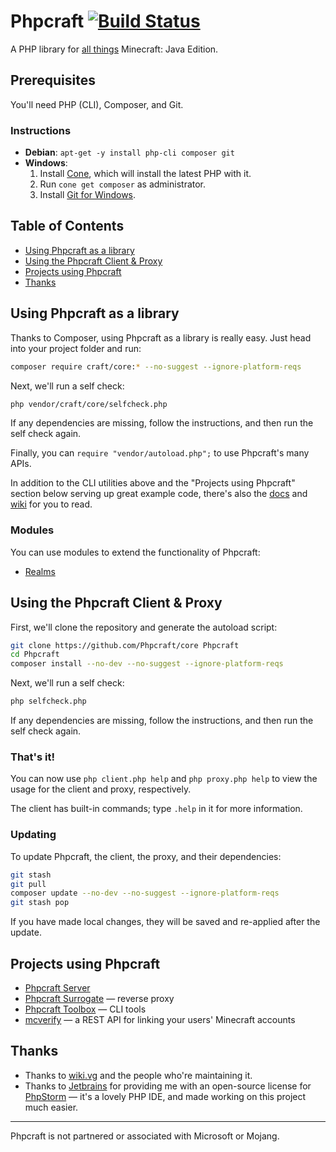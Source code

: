 # Phpcraft [![Build Status](https://travis-ci.org/Phpcraft/core.svg?branch=master)](https://travis-ci.org/Phpcraft/core)

A PHP library for [all things](https://phpcraft.de/docs/inherits.html) Minecraft: Java Edition.

## Prerequisites

You'll need PHP (CLI), Composer, and Git.

### Instructions

- **Debian**: `apt-get -y install php-cli composer git`
- **Windows**:
  1. Install [Cone](https://getcone.org), which will install the latest PHP with it.
  2. Run `cone get composer` as administrator.
  3. Install [Git for Windows](https://git-scm.com/download/win).

## Table of Contents

- [Using Phpcraft as a library](#using-phpcraft-as-a-library)
- [Using the Phpcraft Client & Proxy](#using-the-phpcraft-client--proxy)
- [Projects using Phpcraft](#projects-using-phpcraft)
- [Thanks](#thanks)

## Using Phpcraft as a library

Thanks to Composer, using Phpcraft as a library is really easy. Just head into your project folder and run:

```Bash
composer require craft/core:* --no-suggest --ignore-platform-reqs
```

Next, we'll run a self check:

```Bash
php vendor/craft/core/selfcheck.php
```

If any dependencies are missing, follow the instructions, and then run the self check again.

Finally, you can `require "vendor/autoload.php";` to use Phpcraft's many APIs.

In addition to the CLI utilities above and the "Projects using Phpcraft" section below serving up great example code, there's also the [docs](https://phpcraft.de/docs/index.html) and [wiki](https://github.com/Phpcraft/core/wiki) for you to read.

### Modules

You can use modules to extend the functionality of Phpcraft:

- [Realms](https://github.com/Phpcraft/realms)

## Using the Phpcraft Client & Proxy

First, we'll clone the repository and generate the autoload script:

```Bash
git clone https://github.com/Phpcraft/core Phpcraft
cd Phpcraft
composer install --no-dev --no-suggest --ignore-platform-reqs
```

Next, we'll run a self check:

```Bash
php selfcheck.php
```

If any dependencies are missing, follow the instructions, and then run the self check again.

### That's it!

You can now use `php client.php help` and `php proxy.php help` to view the usage for the client and proxy, respectively.

The client has built-in commands; type `.help` in it for more information.

### Updating

To update Phpcraft, the client, the proxy, and their dependencies:

```Bash
git stash
git pull
composer update --no-dev --no-suggest --ignore-platform-reqs
git stash pop
``` 

If you have made local changes, they will be saved and re-applied after the update.

## Projects using Phpcraft

- [Phpcraft Server](https://github.com/Phpcraft/server)
- [Phpcraft Surrogate](https://github.com/Phpcraft/surrogate) — reverse proxy
- [Phpcraft Toolbox](https://github.com/Phpcraft/toolbox) — CLI tools
- [mcverify](https://github.com/timmyRS/mcverify) — a REST API for linking your users' Minecraft accounts

## Thanks

- Thanks to [wiki.vg](https://wiki.vg/) and the people who're maintaining it.
- Thanks to [Jetbrains](https://www.jetbrains.com/?from=Phpcraft) for providing me with an open-source license for [PhpStorm](https://www.jetbrains.com/phpstorm/?from=Phpcraft) — it's a lovely PHP IDE, and made working on this project much easier.

---

Phpcraft is not partnered or associated with Microsoft or Mojang.
